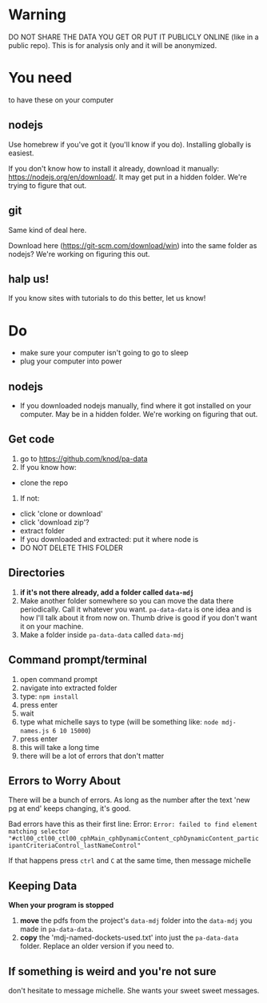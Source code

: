 # Warning
DO NOT SHARE THE DATA YOU GET OR PUT IT PUBLICLY ONLINE (like in a public repo). This is for analysis only and it will be anonymized.

# You need
to have these on your computer

## nodejs

Use homebrew if you've got it (you'll know if you do). Installing globally is easiest.

If you don't know how to install it already, download it manually: https://nodejs.org/en/download/. It may get put in a hidden folder. We're trying to figure that out.

## git

Same kind of deal here.

Download here (https://git-scm.com/download/win) into the same folder as nodejs? We're working on figuring this out.

## halp us!

If you know sites with tutorials to do this better, let us know!


# Do
- make sure your computer isn't going to go to sleep
- plug your computer into power

## nodejs
- If you downloaded nodejs manually, find where it got installed on your computer. May be in a hidden folder. We're working on figuring that out.

## Get code
1. go to https://github.com/knod/pa-data
1. If you know how:
  - clone the repo
1. If not:
  - click 'clone or download'
  - click 'download zip'?
  - extract folder
  - If you downloaded and extracted: put it where node is
  - DO NOT DELETE THIS FOLDER

## Directories
1. **if it's not there already, add a folder called `data-mdj`**
1. Make another folder somewhere so you can move the data there periodically. Call it whatever you want. `pa-data-data` is one idea and is how I'll talk about it from now on.  Thumb drive is good if you don't want it on your machine.
1. Make a folder inside `pa-data-data` called `data-mdj`

## Command prompt/terminal
1. open command prompt
1. navigate into extracted folder
1. type: `npm install`
1. press enter
1. wait
1. type what michelle says to type (will be something like: `node mdj-names.js 6 10 15000`)
1. press enter
1. this will take a long time
1. there will be a lot of errors that don't matter

## Errors to Worry About
There will be a bunch of errors. As long as the number after the text 'new pg at end' keeps changing, it's good.

Bad errors have this as their first line: Error: `Error: failed to find element matching selector "#ctl00_ctl00_ctl00_cphMain_cphDynamicContent_cphDynamicContent_participantCriteriaControl_lastNameControl"`

If that happens press `ctrl` and `C` at the same time, then message michelle


## Keeping Data

**When your program is stopped**

1. **move** the pdfs from the project's `data-mdj` folder into the `data-mdj` you made in `pa-data-data`.
1. **copy** the 'mdj-named-dockets-used.txt' into just the `pa-data-data` folder. Replace an older version if you need to.

## If something is weird and you're not sure
don't hesitate to message michelle. She wants your sweet sweet messages.






